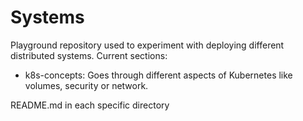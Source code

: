 # Systems
Playground repository used to experiment with deploying different distributed systems. Current sections:

- k8s-concepts: Goes through different aspects of Kubernetes like volumes, security or network.

README.md in each specific directory